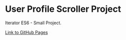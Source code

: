 # User Profile Scroller Project
Iterator ES6 - Small Project.

[Link to GitHub Pages](https://strigalik.github.io/js_sandbox/09-ProfileScroller/)